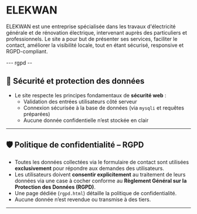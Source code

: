 # ELEKWAN
ELEKWAN est une entreprise spécialisée dans les travaux d'électricité générale et de rénovation électrique, intervenant auprès des particuliers et professionnels. Le site a pour but de présenter ses services, faciliter le contact, améliorer la visibilité locale, tout en étant sécurisé, responsive et RGPD-compliant.


--- rgpd -- 

## 🔐 Sécurité et protection des données

- Le site respecte les principes fondamentaux de **sécurité web** :
  - Validation des entrées utilisateurs côté serveur
  - Connexion sécurisée à la base de données (via `mysqli` et requêtes préparées)
  - Aucune donnée confidentielle n’est stockée en clair

---

## 🛡️ Politique de confidentialité – RGPD

- Toutes les données collectées via le formulaire de contact sont utilisées **exclusivement** pour répondre aux demandes des utilisateurs.
- Les utilisateurs doivent **consentir explicitement** au traitement de leurs données via une case à cocher conforme au **Règlement Général sur la Protection des Données (RGPD)**.
- Une page dédiée (`rgpd.html`) détaille la politique de confidentialité.
- Aucune donnée n’est revendue ou transmise à des tiers.

---